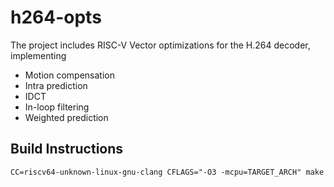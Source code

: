 # h264-opts
The project includes RISC-V Vector optimizations for the H.264 decoder, implementing
- Motion compensation
- Intra prediction
- IDCT
- In-loop filtering
- Weighted prediction

 ## Build Instructions
 ```
CC=riscv64-unknown-linux-gnu-clang CFLAGS="-O3 -mcpu=TARGET_ARCH" make
```
